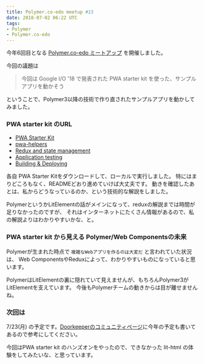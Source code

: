 ```yaml
---
title: Polymer.co-edo meetup #15
date: 2018-07-02 06:22 UTC
tags:
- Polymer
- Polymer.co-edo
---
```


今年6回目となる [Polymer.co-edo ミートアップ](https://polymercoedo.doorkeeper.jp/events/76217) を開催しました。

今回の議題は

> 今回は Google I/O '18 で発表された PWA starter kit を使った、サンプルアプリを動かそう

ということで、Polymer3以降の技術で作り直されたサンプルアプリを動かしてみました。

### PWA starter kit のURL

- [PWA Starter Kit](https://github.com/Polymer/pwa-starter-kit)
- [pwa-helpers](https://github.com/Polymer/pwa-helpers)
- [Redux and state management](https://github.com/…/pwa…/wiki/4.-Redux-and-state-management)
- [Application testing](https://github.com/…/pwa-starte…/wiki/7.-Application-testing)
- [Building & Deploying](https://github.com/…/pwa-start…/wiki/5.-Building-&-Deploying)

各自 PWA Starter Kitをダウンロードして、ローカルで実行しました。
特にはまりどころもなく、READMEどおり進めていけば大丈夫です。
動きを確認したあとは、私からどうなっているのか、という技術的な解説をしました。

PolymerというかLitElementの話がメインになって、reduxの解説までは時間が足りなかったのですが、
それはインターネットにたくさん情報があるので、私の解説よりはわかりやすいかな、と。

### PWA starter kit から見える Polymer/Web Componentsの未来

Polymerが生まれた時点で `複雑なWebアプリを作るのは大変だ` と言われていた状況は、
Web ComponentsやReduxによって、わかりやすいものになっていると思います。

PolymerはLitElementの裏に隠れていて見えませんが、もちろんPolymer3がLitElementを支えています。
今後もPolymerチームの動きからは目が離せませんね。

### 次回は

7/23(月) の予定です。[Doorkeeperのコミュニティページ](https://polymercoedo.doorkeeper.jp/)に今年の予定も書いてあるので参考にしてください。

今回はPWA starter kit のハンズオンをやったので、できなかった lit-html の体験をしてみたいな、と思っています。
